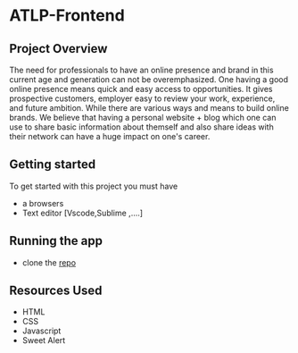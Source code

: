 # ATLP-Frontend
## Project Overview

The need for professionals to have an online presence and brand in this current age and
generation can not be overemphasized. One having a good online presence means quick and
easy access to opportunities. It gives prospective customers, employer easy to review your work,
experience, and future ambition. While there are various ways and means to build online brands.
We believe that having a personal website + blog which one can use to share basic information
about themself and also share ideas with their network can have a huge impact on one's career.

## Getting started

To get started with this project you must have 
- a browsers
- Text editor [Vscode,Sublime ,....]

## Running the app

- clone the [repo](https://github.com/PrinceNiyonshuti/ATLP-capstone-project.git)

## Resources Used

- HTML
- CSS
- Javascript
- Sweet Alert 
